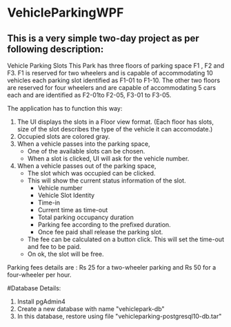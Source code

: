 # VehicleParkingWPF

## This is a very simple two-day project as per following description:
Vehicle Parking Slots
This Park has three floors of parking space F1 , F2 and F3. F1 is reserved for two wheelers and is capable of accommodating 10 vehicles each parking slot identified as F1-01 to F1-10. The other two floors are reserved for four wheelers and are capable of accommodating 5 cars each and are identified as F2-01to F2-05, F3-01 to F3-05. 

The application has to function this way:
1. The UI displays the slots in a Floor view format. (Each floor has slots, size of the slot describes the type of the vehicle it can accomodate.)
2. Occupied slots are colored gray.
2. When a vehicle passes into the parking space, 
	- One of the available slots can be chosen.
	- When a slot is clicked, UI will ask for the vehicle number.
3. When a vehicle passes out of the parking space,
	- The slot which was occupied can be clicked.
	- This will show the current status information of the slot.
		- Vehicle number
		- Vehicle Slot Identity
		- Time-in
		- Current time as time-out
		- Total parking occupancy duration
		- Parking fee according to the prefixed duration.
		- Once fee paid shall release the parking slot.
	- The fee can be calculated on a button click. This will set the time-out and fee to be paid.
	- On ok, the slot will be free.

Parking fees details are : Rs 25 for a two-wheeler parking and Rs 50 for a four-wheeler per hour.

#Database Details:
 1. Install pgAdmin4
 2. Create a new database with name "vehiclepark-db"
 3. In this database, restore using file "vehicleparking-postgresql10-db.tar"  

